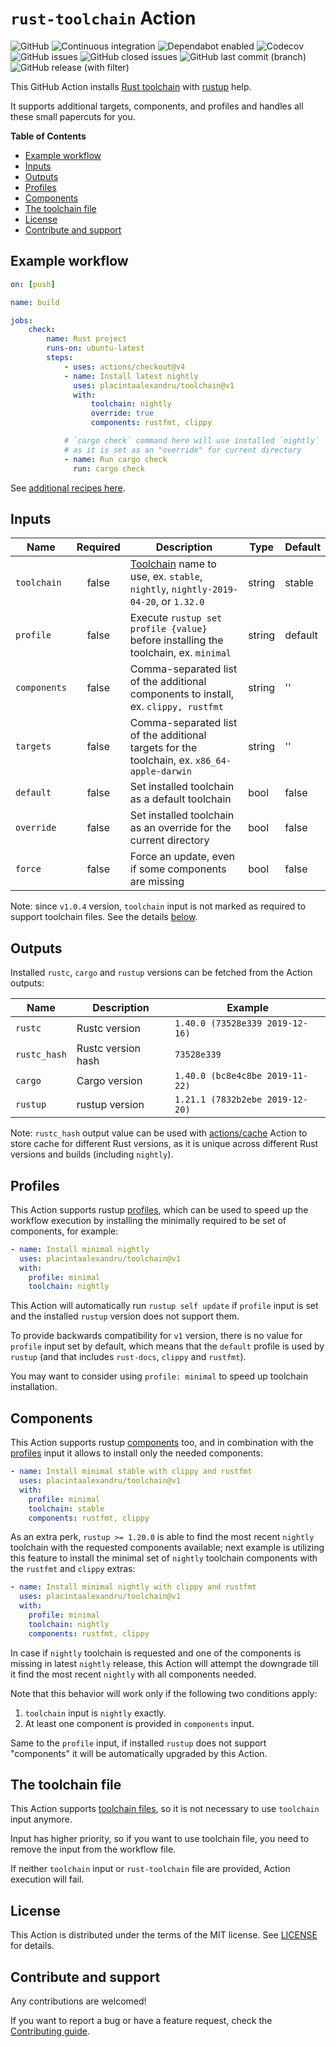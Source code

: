 # `rust-toolchain` Action

![GitHub](https://img.shields.io/github/license/placintaalexandru/toolchain)
![Continuous integration](https://github.com/placintaalexandru/toolchain/workflows/Continuous%20integration/badge.svg)
![Dependabot enabled](https://img.shields.io/badge/Dependabot-Enabled-brightgreen)
![Codecov](https://img.shields.io/codecov/c/github/placintaalexandru/toolchain)
![GitHub issues](https://img.shields.io/github/issues-raw/placintaalexandru/toolchain)
![GitHub closed issues](https://img.shields.io/github/issues-closed-raw/placintaalexandru/toolchain)
![GitHub last commit (branch)](https://img.shields.io/github/last-commit/placintaalexandru/toolchain/main)
![GitHub release (with filter)](https://img.shields.io/github/v/release/placintaalexandru/toolchain)


This GitHub Action installs [Rust toolchain](https://rust-lang.github.io/rustup/concepts/toolchains.html#toolchain-specification)
with [rustup](https://github.com/rust-lang/rustup) help.

It supports additional targets, components, and profiles and handles all
these small papercuts for you.

**Table of Contents**

* [Example workflow](#example-workflow)
* [Inputs](#inputs)
* [Outputs](#outputs)
* [Profiles](#profiles)
* [Components](#components)
* [The toolchain file](#the-toolchain-file)
* [License](#license)
* [Contribute and support](#contribute-and-support)

## Example workflow

```yaml
on: [push]

name: build

jobs:
    check:
        name: Rust project
        runs-on: ubuntu-latest
        steps:
            - uses: actions/checkout@v4
            - name: Install latest nightly
              uses: placintaalexandru/toolchain@v1
              with:
                  toolchain: nightly
                  override: true
                  components: rustfmt, clippy

            # `cargo check` command here will use installed `nightly`
            # as it is set as an "override" for current directory
            - name: Run cargo check
              run: cargo check
```

See [additional recipes here](https://github.com/placintaalexandru/meta).

## Inputs

| Name         | Required | Description                                                                                                                                         | Type   | Default |
|--------------|:--------:|-----------------------------------------------------------------------------------------------------------------------------------------------------|--------|---------|
| `toolchain`  |  false   | [Toolchain](https://github.com/rust-lang/rustup.rs#toolchain-specification) name to use, ex. `stable`, `nightly`, `nightly-2019-04-20`, or `1.32.0` | string | stable  |
| `profile`    |  false   | Execute `rustup set profile {value}` before installing the toolchain, ex. `minimal`                                                                 | string | default |
| `components` |  false   | Comma-separated list of the additional components to install, ex. `clippy, rustfmt`                                                                 | string | ''      |
| `targets`    |  false   | Comma-separated list of the additional targets for the toolchain, ex. `x86_64-apple-darwin`                                                         | string | ''      |
| `default`    |  false   | Set installed toolchain as a default toolchain                                                                                                      | bool   | false   |
| `override`   |  false   | Set installed toolchain as an override for the current directory                                                                                    | bool   | false   |
| `force`      |  false   | Force an update, even if some components are missing                                                                                                | bool   | false   |

Note: since `v1.0.4` version, `toolchain` input is not marked as required
 to support toolchain files.
See the details [below](#the-toolchain-file).

## Outputs

Installed `rustc`, `cargo` and `rustup` versions can be fetched from the Action outputs:

| Name         | Description        | Example                         |
|--------------|--------------------|---------------------------------|
| `rustc`      | Rustc version      | `1.40.0 (73528e339 2019-12-16)` |
| `rustc_hash` | Rustc version hash | `73528e339`                     |
| `cargo`      | Cargo version      | `1.40.0 (bc8e4c8be 2019-11-22)` |
| `rustup`     | rustup version     | `1.21.1 (7832b2ebe 2019-12-20)` |

Note: `rustc_hash` output value can be used with [actions/cache](https://github.com/actions/cache) Action
to store cache for different Rust versions, as it is unique across different Rust versions and builds (including `nightly`).

## Profiles

This Action supports rustup [profiles](https://blog.rust-lang.org/2019/10/15/Rustup-1.20.0.html#profiles),
which can be used to speed up the workflow execution by installing the
minimally required to be set of components, for example:

```yaml
- name: Install minimal nightly
  uses: placintaalexandru/toolchain@v1
  with:
    profile: minimal
    toolchain: nightly
```

This Action will automatically run `rustup self update` if `profile` input is set
and the installed `rustup` version does not support them.

To provide backwards compatibility for `v1` version, there is no value for
`profile` input set by default, which means that the `default` profile is used
by `rustup` (and that includes `rust-docs`, `clippy` and `rustfmt`).

You may want to consider using `profile: minimal` to speed up toolchain installation.

## Components

This Action supports rustup [components](https://blog.rust-lang.org/2019/10/15/Rustup-1.20.0.html#installing-the-latest-compatible-nightly) too,
and in combination with the [profiles](#profiles) input it allows to install only the needed components:

```yaml
- name: Install minimal stable with clippy and rustfmt
  uses: placintaalexandru/toolchain@v1
  with:
    profile: minimal
    toolchain: stable
    components: rustfmt, clippy
```

As an extra perk, `rustup >= 1.20.0` is able to find the most recent `nightly` toolchain
with the requested components available; next example is utilizing this feature
to install the minimal set of `nightly` toolchain components with the `rustfmt` and `clippy` extras:

```yaml
- name: Install minimal nightly with clippy and rustfmt
  uses: placintaalexandru/toolchain@v1
  with:
    profile: minimal
    toolchain: nightly
    components: rustfmt, clippy
```

In case if `nightly` toolchain is requested and one of the components is missing in
latest `nightly` release, this Action will attempt the downgrade till it find
the most recent `nightly` with all components needed.

Note that this behavior will work only if the following two conditions apply:

 1. `toolchain` input is `nightly` exactly.
 2. At least one component is provided in `components` input.

Same to the `profile` input, if installed `rustup` does not support
"components" it will be automatically upgraded by this Action.

## The toolchain file

This Action supports [toolchain files](https://rust-lang.github.io/rustup/overrides.html#the-toolchain-file),
so it is not necessary to use `toolchain` input anymore.

Input has higher priority, so if you want to use toolchain file,
you need to remove the input from the workflow file.

If neither `toolchain` input or `rust-toolchain` file are provided,
Action execution will fail.

## License

This Action is distributed under the terms of the MIT license.
See [LICENSE](https://github.com/placintaalexandru/toolchain/blob/main/LICENSE) for details.

## Contribute and support

Any contributions are welcomed!

If you want to report a bug or have a feature request,
check the [Contributing guide](https://github.com/placintaalexandru/toolchain/blob/main/CONTRIBUTING.md).
